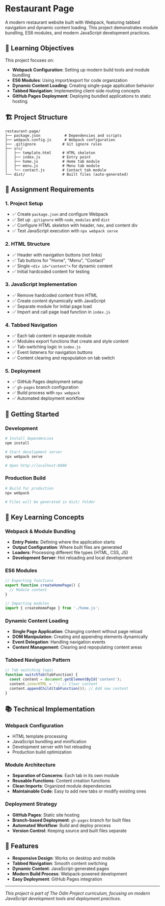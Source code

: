 # Restaurant Page

A modern restaurant website built with Webpack, featuring tabbed navigation and dynamic content loading. This project demonstrates module bundling, ES6 modules, and modern JavaScript development practices.

## 🎯 Learning Objectives

This project focuses on:

- **Webpack Configuration**: Setting up modern build tools and module bundling
- **ES6 Modules**: Using import/export for code organization
- **Dynamic Content Loading**: Creating single-page application behavior
- **Tabbed Navigation**: Implementing client-side routing concepts
- **GitHub Pages Deployment**: Deploying bundled applications to static hosting

## 🏗️ Project Structure

```
restaurant-page/
├── package.json           # Dependencies and scripts
├── webpack.config.js      # Webpack configuration
├── .gitignore            # Git ignore rules
├── src/
│   ├── template.html     # HTML skeleton
│   ├── index.js          # Entry point
│   ├── home.js           # Home tab module
│   ├── menu.js           # Menu tab module
│   └── contact.js        # Contact tab module
└── dist/                 # Built files (auto-generated)
```

## 🎯 Assignment Requirements

### 1. **Project Setup**
- ✅ Create `package.json` and configure Webpack
- ✅ Set up `.gitignore` with `node_modules` and `dist`
- ✅ Configure HTML skeleton with header, nav, and content div
- ✅ Test JavaScript execution with `npx webpack serve`

### 2. **HTML Structure**
- ✅ Header with navigation buttons (not links)
- ✅ Tab buttons for "Home", "Menu", "Contact"
- ✅ Single `<div id="content">` for dynamic content
- ✅ Initial hardcoded content for testing

### 3. **JavaScript Implementation**
- ✅ Remove hardcoded content from HTML
- ✅ Create content dynamically with JavaScript
- ✅ Separate module for initial page load
- ✅ Import and call page load function in `index.js`

### 4. **Tabbed Navigation**
- ✅ Each tab content in separate module
- ✅ Modules export functions that create and style content
- ✅ Tab-switching logic in `index.js`
- ✅ Event listeners for navigation buttons
- ✅ Content clearing and repopulation on tab switch

### 5. **Deployment**
- ✅ GitHub Pages deployment setup
- ✅ `gh-pages` branch configuration
- ✅ Build process with `npx webpack`
- ✅ Automated deployment workflow

## 🚀 Getting Started

### Development
```bash
# Install dependencies
npm install

# Start development server
npx webpack serve

# Open http://localhost:8080
```

### Production Build
```bash
# Build for production
npx webpack

# Files will be generated in dist/ folder
```

## 🧠 Key Learning Concepts

### **Webpack & Module Bundling**
- **Entry Points**: Defining where the application starts
- **Output Configuration**: Where built files are generated
- **Loaders**: Processing different file types (HTML, CSS, JS)
- **Development Server**: Hot reloading and local development

### **ES6 Modules**
```javascript
// Exporting functions
export function createHomePage() {
  // Module content
}

// Importing modules
import { createHomePage } from './home.js';
```

### **Dynamic Content Loading**
- **Single Page Application**: Changing content without page reload
- **DOM Manipulation**: Creating and appending elements dynamically
- **Event Delegation**: Handling navigation events
- **Content Management**: Clearing and repopulating content areas

### **Tabbed Navigation Pattern**
```javascript
// Tab switching logic
function switchTab(tabFunction) {
  const content = document.getElementById('content');
  content.innerHTML = ''; // Clear content
  content.appendChild(tabFunction()); // Add new content
}
```

## 📚 Technical Implementation

### **Webpack Configuration**
- HTML template processing
- JavaScript bundling and minification
- Development server with hot reloading
- Production build optimization

### **Module Architecture**
- **Separation of Concerns**: Each tab in its own module
- **Reusable Functions**: Content creation functions
- **Clean Imports**: Organized module dependencies
- **Maintainable Code**: Easy to add new tabs or modify existing ones

### **Deployment Strategy**
- **GitHub Pages**: Static site hosting
- **Branch-based Deployment**: `gh-pages` branch for built files
- **Automated Workflow**: Build and deploy process
- **Version Control**: Keeping source and built files separate

## 🎨 Features

- **Responsive Design**: Works on desktop and mobile
- **Tabbed Navigation**: Smooth content switching
- **Dynamic Content**: JavaScript-generated pages
- **Modern Build Process**: Webpack-powered development
- **Easy Deployment**: GitHub Pages integration

---

*This project is part of The Odin Project curriculum, focusing on modern JavaScript development tools and deployment practices.*
